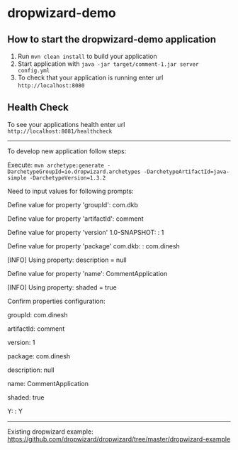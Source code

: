 # dropwizard-demo

How to start the dropwizard-demo application
---

1. Run `mvn clean install` to build your application
1. Start application with `java -jar target/comment-1.jar server config.yml`
1. To check that your application is running enter url `http://localhost:8080`

Health Check
---

To see your applications health enter url `http://localhost:8081/healthcheck`

---

To develop new application follow steps:

Execute:
`mvn archetype:generate -DarchetypeGroupId=io.dropwizard.archetypes -DarchetypeArtifactId=java-simple -DarchetypeVersion=1.3.2`

Need to input values for following prompts:

Define value for property 'groupId': com.dkb

Define value for property 'artifactId': comment

Define value for property 'version' 1.0-SNAPSHOT: : 1

Define value for property 'package' com.dkb: : com.dinesh

[INFO] Using property: description = null

Define value for property 'name': CommentApplication

[INFO] Using property: shaded = true

Confirm properties configuration:

groupId: com.dinesh

artifactId: comment

version: 1

package: com.dinesh

description: null

name: CommentApplication

shaded: true

 Y: : Y

---

Existing dropwizard example:
https://github.com/dropwizard/dropwizard/tree/master/dropwizard-example
